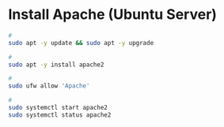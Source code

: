 # Install Apache (Ubuntu Server)

```Bash
#
sudo apt -y update && sudo apt -y upgrade

#
sudo apt -y install apache2

#
sudo ufw allow 'Apache'

#
sudo systemctl start apache2
sudo systemctl status apache2
```
